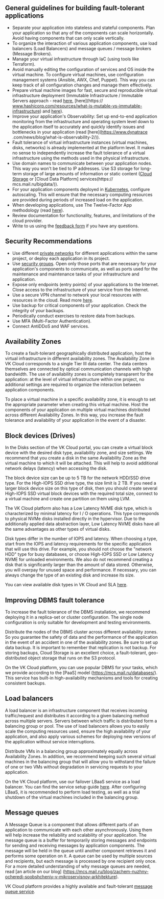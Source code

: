 ## General guidelines for building fault-tolerant applications

- Separate your application into stateless and stateful components. Plan your application so that any of the components can scale horizontally. Avoid having components that can only scale vertically.
- To organize the interaction of various application components, use load balancers (Load Balancers) and message queues / message brokers (Message Brokers).
- Manage your virtual infrastructure through IaC (using tools like Terraform).
- Avoid manually editing the configuration of services and OS inside the virtual machine. To configure virtual machines, use configuration management systems (Ansible, AWX, Chef, Puppet). This way you can keep track of all configuration changes and manage them effectively.
- Prepare virtual machine images for fast, secure and reproducible virtual infrastructure deployment (Immutable Infrastructure / Immutable Servers approach - read [here](https://martinfowler.com/bliki/ImmutableServer.html), [here](https:// www.hashicorp.com/resources/what-is-mutable-vs-immutable-infrastructure) and [here](https://medium.com/the-cloud-architect/immutable-infrastructure-21f6613e7a23)).
- Improve your application's Observability: Set up end-to-end application monitoring from the infrastructure and operating system level down to the application itself to accurately and quickly identify issues and bottlenecks in your application (read [here](https://www.dynatrace .com/news/blog/what-is-observability-2/)).
- Fault tolerance of virtual infrastructure instances (virtual machines, disks, networks) is already implemented at the platform level. It makes no sense to independently increase the fault tolerance of a virtual infrastructure using the methods used in the physical infrastructure.
- Use domain names to communicate between your application nodes. This way you won't be tied to IP addresses.
  Use S3 storage for long-term storage of large amounts of information or static content ([Cloud Storage](/ru/base/s3#) or [Cloud Data Platform] services(https:// mcs.mail.ru/bigdata/)).
- For your application components deployed in [Kubernetes](https://mcs.mail.ru/help/kubernetes/scaling), configure autoscaling. This will ensure that the necessary computing resources are provided during periods of increased load on the application.
- When developing applications, use The Twelve-Factor App methodology (read [here](https://12factor.net/)).
- Review documentation for functionality, features, and limitations of the cloud provider.
- Write to us using the [feedback form](https://mcs.mail.ru/help/contact-us) if you have any questions.

## Security Recommendations

- Use different [private networks](/ru/networks/vnet/networks) for different applications within the same project, or deploy each application in its project.
- Use [security groups](/ru/networks/vnet/firewall#). Open only those ports that are necessary for your application's components to communicate, as well as ports used for the maintenance and maintenance tasks of your infrastructure and application.
- Expose only endpoints (entry points) of your applications to the Internet. Close access to the infrastructure of your service from the Internet.
- Use a secure VPN channel to network your local resources with resources in the cloud. Read more [here](https://mcs.mail.ru/help/network/vpn).
- Use backup for critical components of your application. Check the integrity of your backups.
- Periodically conduct exercises to restore data from backups.
- Use MFA (Multi-Factor Authentication).
- Connect AntiDDoS and WAF services.

## Availability Zones

To create a fault-tolerant geographically distributed application, host the virtual infrastructure in different availability zones. The Availability Zone in VK Cloud corresponds to a single Tier III data center. The data centers themselves are connected by optical communication channels with high bandwidth. The use of availability zones is completely transparent for the application: at the level of virtual infrastructure within one project, no additional settings are required to organize the interaction between application components.

To place a virtual machine in a specific availability zone, it is enough to set the appropriate parameter when creating this virtual machine. Host the components of your application on multiple virtual machines distributed across different Availability Zones. In this way, you increase the fault tolerance and availability of your application in the event of a disaster.

## Block devices (Drives)

In the Disks section of the VK Cloud portal, you can create a virtual block device with the desired disk type, availability zone, and size settings. We recommend that you create a disk in the same Availability Zone as the virtual machine to which it will be attached. This will help to avoid additional network delays (latency) when accessing the disk.

The block device size can be up to 5 TB for the network HDD/SSD drive type. For the High-IOPS SSD drive type, the size limit is 2 TB. If you need a larger block device size on this type of disk, then you should create several High-IOPS SSD virtual block devices with the required total size, connect to a virtual machine and create one partition on them using LVM.

The VK Cloud platform also has a Low Latency NVME disk type, which is characterized by minimal latency for I / O operations. This type corresponds to physical NVMe disks installed directly in the hypervisor. Due to the additionally applied data abstraction layer, Low Latency NVME disks have all the same advantages as other types of virtual disks.

Disk types differ in the number of IOPS and latency. When choosing a type, start from the IOPS and latency requirements for the specific application that will use this drive. For example, you should not choose the "network HDD" type for busy databases, or choose High-IOPS SSD or Low Latency NVME for unloaded environments. We also do not recommend creating a disk that is significantly larger than the amount of data stored. Otherwise, you will overpay for unused space and performance. If necessary, you can always change the type of an existing disk and increase its size.

You can view available disk types in VK Cloud and SLA [here](/base/iaas/vm-volumes/volume-sla#tipy_diskov).

## Improving DBMS fault tolerance

To increase the fault tolerance of the DBMS installation, we recommend deploying it in a replica-set or cluster configuration. The single node configuration is only suitable for development and testing environments.

Distribute the nodes of the DBMS cluster across different availability zones. So you guarantee the safety of data and the performance of the application in the event of an accident in one of the availability zones. Be sure to set up data backup. It is important to remember that replication is not backup. For storing backups, Cloud Storage is an excellent choice, a fault-tolerant, geo-distributed object storage that runs on the S3 protocol.

On the VK Cloud platform, you can use popular DBMS for your tasks, which we provide according to the [PaaS] model (https://mcs.mail.ru/databases/). This service has built-in high-availability mechanisms and tools for creating consistent backups.

## Load balancers

A load balancer is an infrastructure component that receives incoming traffic/request and distributes it according to a given balancing method across multiple servers. Servers between which traffic is distributed form a balancing group or pool. The use of load balancers allows you to easily scale the computing resources used, ensure the high availability of your application, and also apply various schemes for deploying new versions of the application without service interruptions.

Distribute VMs in a balancing group approximately equally across Availability Zones. In addition, we recommend keeping such several virtual machines in the balancing group that will allow you to withstand the failure of one or two VMs without degradation in servicing requests to your application.

On the VK Cloud platform, use our failover LBaaS service as a load balancer. You can find the service setup guide [here](https://mcs.mail.ru/help/network/balancers). After configuring LBaaS, it is recommended to perform load testing, as well as a trial shutdown of the virtual machines included in the balancing group.

## Message queues

A Message Queue is a component that allows different parts of an application to communicate with each other asynchronously. Using them will help increase the reliability and scalability of your application. The message queue is a buffer for temporarily storing messages and endpoints for sending and receiving messages by application components. The message will be held in the queue until another component retrieves it and performs some operation on it. A queue can be used by multiple sources and recipients, but each message is processed by one recipient only once. For a more detailed understanding of why message queues are needed, read [an article on our blog] (https://mcs.mail.ru/blog/zachem-nuzhny-ocheredi-soobshcheniy-v-mikroservisnoy-arkhitekture).

VK Cloud platform provides a highly available and fault-tolerant [message queue service](https://mcs.mail.ru/blog/zachem-nuzhny-ocheredi-soobshcheniy-v-mikroservisnoy-arkhitekture).
